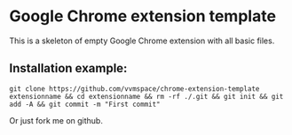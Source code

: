 # Google Chrome extension template

This is a skeleton of empty Google Chrome extension with all basic files.

## Installation example:
```
git clone https://github.com/vvmspace/chrome-extension-template extensionname && cd extensionname && rm -rf ./.git && git init && git add -A && git commit -m "First commit"
```

Or just fork me on github.